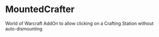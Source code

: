 # MountedCrafter
World of Warcraft AddOn to allow clicking on a Crafting Station without auto-dismounting
